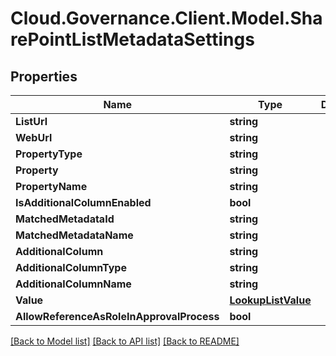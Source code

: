 # Cloud.Governance.Client.Model.SharePointListMetadataSettings
## Properties

Name | Type | Description | Notes
------------ | ------------- | ------------- | -------------
**ListUrl** | **string** |  | [optional] 
**WebUrl** | **string** |  | [optional] 
**PropertyType** | **string** |  | [optional] 
**Property** | **string** |  | [optional] 
**PropertyName** | **string** |  | [optional] 
**IsAdditionalColumnEnabled** | **bool** |  | [optional] 
**MatchedMetadataId** | **string** |  | [optional] 
**MatchedMetadataName** | **string** |  | [optional] 
**AdditionalColumn** | **string** |  | [optional] 
**AdditionalColumnType** | **string** |  | [optional] 
**AdditionalColumnName** | **string** |  | [optional] 
**Value** | [**LookupListValue**](LookupListValue.md) |  | [optional] 
**AllowReferenceAsRoleInApprovalProcess** | **bool** |  | [optional] 

[[Back to Model list]](../README.md#documentation-for-models) [[Back to API list]](../README.md#documentation-for-api-endpoints) [[Back to README]](../README.md)


